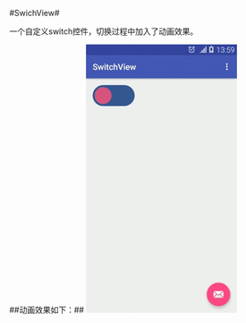 #SwichView#

一个自定义switch控件，切换过程中加入了动画效果。

##动画效果如下：##
![](https://github.com/008chen/SwitchView/blob/master/screenshot/switchview.gif)   
